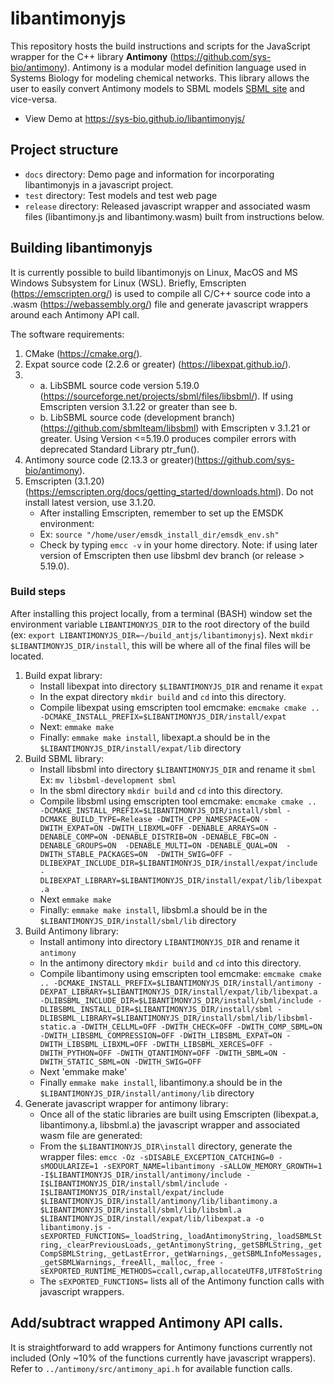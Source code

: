 
# libantimonyjs

This repository hosts the build instructions and scripts for the JavaScript wrapper for the C++ library <strong>Antimony</strong> (https://github.com/sys-bio/antimony). Antimony is a modular model definition language used in Systems Biology for modeling chemical networks. This library allows the user to easily convert Antimony models to SBML models [SBML site](https://sbml.org) and vice-versa.  
- View Demo at https://sys-bio.github.io/libantimonyjs/

## Project structure
- `docs` directory: Demo page and information for incorporating libantimonyjs in a javascript project.
- `test` directory: Test models and test web page
- `release` directory: Released javascript wrapper and associated wasm files (libantimony.js and libantimony.wasm) built from instructions below.

## Building libantimonyjs
It is currently possible to build libantimonyjs on Linux, MacOS and MS Windows Subsystem for Linux (WSL). Briefly, Emscripten (https://emscripten.org/) is used to compile all C/C++ source code into a .wasm (https://webassembly.org/) file and generate javascript wrappers around each Antimony API call.

The software requirements:
1. CMake (https://cmake.org/).
2. Expat source code (2.2.6 or greater) (https://libexpat.github.io/).
3. * a. LibSBML source code version 5.19.0 (https://sourceforge.net/projects/sbml/files/libsbml/). If using Emscripten version 3.1.22 or greater than see b.
   * b. LibSBML source code (development branch) (https://github.com/sbmlteam/libsbml) with Emscripten v 3.1.21 or greater. Using Version <=5.19.0 produces compiler errors with deprecated Standard Library ptr_fun().
5. Antimony source code (2.13.3 or greater)(https://github.com/sys-bio/antimony).
6. Emscripten (3.1.20) (https://emscripten.org/docs/getting_started/downloads.html). Do not install latest version, use 3.1.20.
   - After installing Emscripten, remember to set up the EMSDK environment: 
   - Ex: ``` source "/home/user/emsdk_install_dir/emsdk_env.sh" ```
   - Check by typing `emcc -v` in your home directory.
   Note: if using later version of Emscripten then use libsbml dev branch (or release > 5.19.0).

### Build steps
After installing this project locally, from a terminal (BASH) window set the environment variable `LIBANTIMONYJS_DIR` to the root directory of the build (ex: `export LIBANTIMONYJS_DIR=~/build_antjs/libantimonyjs`). Next `mkdir $LIBANTIMONYJS_DIR/install`, this will be where all of the final files will be located.

1. Build expat library:
   - Install libexpat into directory `$LIBANTIMONYJS_DIR` and rename it `expat`
   - In the expat directory `mkdir build` and `cd` into this directory.
   - Compile libexpat using emscripten tool emcmake:
     `emcmake cmake .. -DCMAKE_INSTALL_PREFIX=$LIBANTIMONYJS_DIR/install/expat`
   - Next: `emmake make`
   - Finally: `emmake make install`, libexapt.a should be in the `$LIBANTIMONYJS_DIR/install/expat/lib` directory 
2. Build SBML library:
   - Install libsbml into directory `$LIBANTIMONYJS_DIR` and rename it `sbml`
     Ex: `mv libsbml-development sbml`
   - In the sbml directory `mkdir build` and `cd` into this directory.
   - Compile libsbml using emscripten tool emcmake:
     `emcmake cmake .. -DCMAKE_INSTALL_PREFIX=$LIBANTIMONYJS_DIR/install/sbml -DCMAKE_BUILD_TYPE=Release -DWITH_CPP_NAMESPACE=ON -DWITH_EXPAT=ON -DWITH_LIBXML=OFF -DENABLE_ARRAYS=ON -DENABLE_COMP=ON -DENABLE_DISTRIB=ON -DENABLE_FBC=ON -DENABLE_GROUPS=ON  -DENABLE_MULTI=ON -DENABLE_QUAL=ON  -DWITH_STABLE_PACKAGES=ON  -DWITH_SWIG=OFF -DLIBEXPAT_INCLUDE_DIR=$LIBANTIMONYJS_DIR/install/expat/include -DLIBEXPAT_LIBRARY=$LIBANTIMONYJS_DIR/install/expat/lib/libexpat.a`
   - Next `emmake make`
   - Finally: `emmake make install`, libsbml.a should be in the `$LIBANTIMONYJS_DIR/install/sbml/lib` directory 
3. Build Antimony library:
   - Install antimony into directory `LIBANTIMONYJS_DIR` and rename it `antimony`
   - In the antimony directory `mkdir build` and `cd` into this directory.
   - Compile libantimony using emscripten tool emcmake:
     `emcmake cmake .. -DCMAKE_INSTALL_PREFIX=$LIBANTIMONYJS_DIR/install/antimony -DEXPAT_LIBRARY=$LIBANTIMONYJS_DIR/install/expat/lib/libexpat.a -DLIBSBML_INCLUDE_DIR=$LIBANTIMONYJS_DIR/install/sbml/include -DLIBSBML_INSTALL_DIR=$LIBANTIMONYJS_DIR/install/sbml -DLIBSBML_LIBRARY=$LIBANTIMONYJS_DIR/install/sbml/lib/libsbml-static.a -DWITH_CELLML=OFF -DWITH_CHECK=OFF -DWITH_COMP_SBML=ON -DWITH_LIBSBML_COMPRESSION=OFF -DWITH_LIBSBML_EXPAT=ON -DWITH_LIBSBML_LIBXML=OFF -DWITH_LIBSBML_XERCES=OFF -DWITH_PYTHON=OFF -DWITH_QTANTIMONY=OFF -DWITH_SBML=ON -DWITH_STATIC_SBML=ON -DWITH_SWIG=OFF`
   - Next 'emmake make'
   - Finally `emmake make install`, libantimony.a should be in the `$LIBANTIMONYJS_DIR/install/antimony/lib` directory
4. Generate javascript wrapper for antimony library:
   - Once all of the static libraries are built using Emscripten (libexpat.a, libantimony.a, libsbml.a) the javascript wrapper and associated wasm file are generated:
   - From the `$LIBANTIMONYJS_DIR\install` directory, generate the wrapper files:
     `emcc -Oz -sDISABLE_EXCEPTION_CATCHING=0 -sMODULARIZE=1 -sEXPORT_NAME=libantimony -sALLOW_MEMORY_GROWTH=1 -I$LIBANTIMONYJS_DIR/install/antimony/include -I$LIBANTIMONYJS_DIR/install/sbml/include -I$LIBANTIMONYJS_DIR/install/expat/include $LIBANTIMONYJS_DIR/install/antimony/lib/libantimony.a $LIBANTIMONYJS_DIR/install/sbml/lib/libsbml.a $LIBANTIMONYJS_DIR/install/expat/lib/libexpat.a -o libantimony.js -sEXPORTED_FUNCTIONS=_loadString,_loadAntimonyString,_loadSBMLString,_clearPreviousLoads,_getAntimonyString,_getSBMLString,_getCompSBMLString,_getLastError,_getWarnings,_getSBMLInfoMessages,_getSBMLWarnings,_freeAll,_malloc,_free -sEXPORTED_RUNTIME_METHODS=ccall,cwrap,allocateUTF8,UTF8ToString`
   - The `sEXPORTED_FUNCTIONS=` lists all of the Antimony function calls with javascript wrappers.  
     
## Add/subtract wrapped Antimony API calls.
It is straightforward to add wrappers for Antimony functions currently not included (Only ~10% of the functions currently have javascript wrappers). Refer to `../antimony/src/antimony_api.h` for available function calls.
